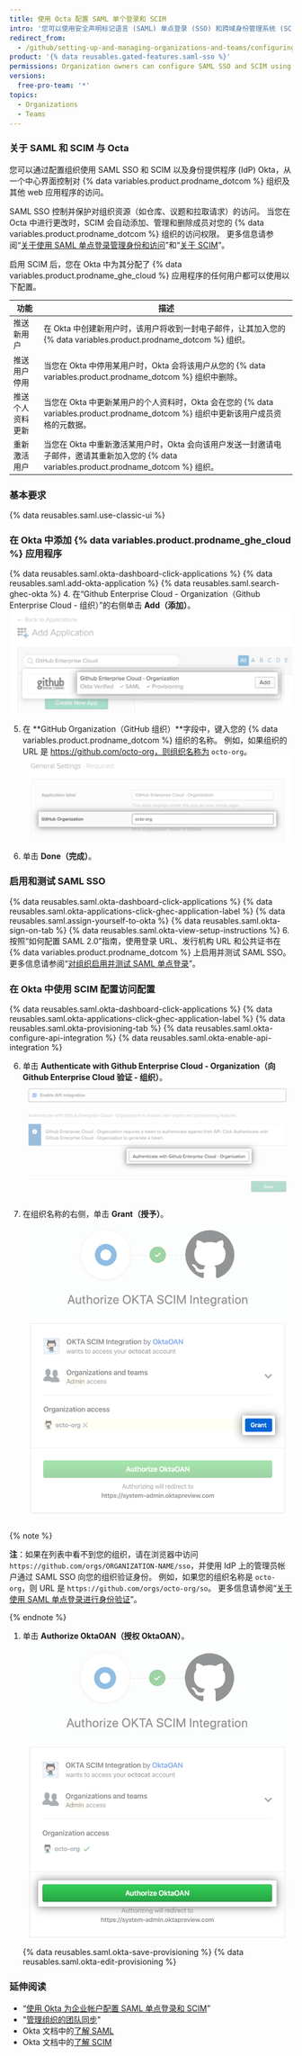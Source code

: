 ```yaml
---
title: 使用 Octa 配置 SAML 单个登录和 SCIM
intro: '您可以使用安全声明标记语言 (SAML) 单点登录 (SSO) 和跨域身份管理系统 (SCIM) 与 Okta 一起来自动管理对 {% data variables.product.prodname_dotcom %} 上组织的访问。'
redirect_from:
  - /github/setting-up-and-managing-organizations-and-teams/configuring-saml-single-sign-on-and-scim-using-okta
product: '{% data reusables.gated-features.saml-sso %}'
permissions: Organization owners can configure SAML SSO and SCIM using Okta for an organization.
versions:
  free-pro-team: '*'
topics:
  - Organizations
  - Teams
---
```


### 关于 SAML 和 SCIM 与 Octa

您可以通过配置组织使用 SAML SSO 和 SCIM 以及身份提供程序 (IdP) Okta，从一个中心界面控制对 {% data variables.product.prodname_dotcom %} 组织及其他 web 应用程序的访问。

SAML SSO 控制并保护对组织资源（如仓库、议题和拉取请求）的访问。 当您在 Octa 中进行更改时，SCIM 会自动添加、管理和删除成员对您的 {% data variables.product.prodname_dotcom %} 组织的访问权限。 更多信息请参阅“[关于使用 SAML 单点登录管理身份和访问](/organizations/managing-saml-single-sign-on-for-your-organization/about-identity-and-access-management-with-saml-single-sign-on)”和“[关于 SCIM](/organizations/managing-saml-single-sign-on-for-your-organization/about-scim)”。

启用 SCIM 后，您在 Okta 中为其分配了 {% data variables.product.prodname_ghe_cloud %} 应用程序的任何用户都可以使用以下配置。

| 功能       | 描述                                                                                                 |
| -------- | -------------------------------------------------------------------------------------------------- |
| 推送新用户    | 在 Okta 中创建新用户时，该用户将收到一封电子邮件，让其加入您的 {% data variables.product.prodname_dotcom %} 组织。                |
| 推送用户停用   | 当您在 Okta 中停用某用户时，Okta 会将该用户从您的 {% data variables.product.prodname_dotcom %} 组织中删除。                 |
| 推送个人资料更新 | 当您在 Okta 中更新某用户的个人资料时，Okta 会在您的 {% data variables.product.prodname_dotcom %} 组织中更新该用户成员资格的元数据。     |
| 重新激活用户   | 当您在 Okta 中重新激活某用户时，Okta 会向该用户发送一封邀请电子邮件，邀请其重新加入您的 {% data variables.product.prodname_dotcom %} 组织。 |

### 基本要求

{% data reusables.saml.use-classic-ui %}

### 在 Okta 中添加 {% data variables.product.prodname_ghe_cloud %} 应用程序

{% data reusables.saml.okta-dashboard-click-applications %}
{% data reusables.saml.add-okta-application %}
{% data reusables.saml.search-ghec-okta %}
4. 在“Github Enterprise Cloud - Organization（Github Enterprise Cloud - 组织）”的右侧单击 **Add（添加）**。 ![对 {% data variables.product.prodname_ghe_cloud %} 应用程序单击"Add（添加）"](/assets/images/help/saml/okta-add-ghec-application.png)

5. 在 **GitHub Organization（GitHub 组织）**字段中，键入您的 {% data variables.product.prodname_dotcom %} 组织的名称。 例如，如果组织的 URL 是 https://github.com/octo-org，则组织名称为 `octo-org`。 ![键入 GitHub 组织名称](/assets/images/help/saml/okta-github-organization-name.png)

6. 单击 **Done（完成）**。

### 启用和测试 SAML SSO

{% data reusables.saml.okta-dashboard-click-applications %}
{% data reusables.saml.okta-applications-click-ghec-application-label %}
{% data reusables.saml.assign-yourself-to-okta %}
{% data reusables.saml.okta-sign-on-tab %}
{% data reusables.saml.okta-view-setup-instructions %}
6. 按照“如何配置 SAML 2.0”指南，使用登录 URL、发行机构 URL 和公共证书在 {% data variables.product.prodname_dotcom %} 上启用并测试 SAML SSO。 更多信息请参阅“[对组织启用并测试 SAML 单点登录](/organizations/managing-saml-single-sign-on-for-your-organization/enabling-and-testing-saml-single-sign-on-for-your-organization)”。

### 在 Okta 中使用 SCIM 配置访问配置

{% data reusables.saml.okta-dashboard-click-applications %}
{% data reusables.saml.okta-applications-click-ghec-application-label %}
{% data reusables.saml.okta-provisioning-tab %}
{% data reusables.saml.okta-configure-api-integration %}
{% data reusables.saml.okta-enable-api-integration %}


6. 单击 **Authenticate with Github Enterprise Cloud - Organization（向 Github Enterprise Cloud 验证 - 组织）**。 ![Okta 应用程序的"Authenticate with Github Enterprise Cloud - Organization（ 向 Github Enterprise Cloud 验证 - 组织）"按钮](/assets/images/help/saml/okta-authenticate-with-ghec-organization.png)

7. 在组织名称的右侧，单击 **Grant（授予）**。 ![用于授权 Okta SCIM 集成访问组织的"Grant（授予）"按钮](/assets/images/help/saml/okta-scim-integration-grant-organization-access.png)

  {% note %}

  **注**：如果在列表中看不到您的组织，请在浏览器中访问 `https://github.com/orgs/ORGANIZATION-NAME/sso`，并使用 IdP 上的管理员帐户通过 SAML SSO 向您的组织验证身份。 例如，如果您的组织名称是 `octo-org`，则 URL 是 `https://github.com/orgs/octo-org/so`。 更多信息请参阅“[关于使用 SAML 单点登录进行身份验证](/github/authenticating-to-github/about-authentication-with-saml-single-sign-on)”。

  {% endnote %}
1. 单击 **Authorize OktaOAN（授权 OktaOAN）**。 ![用于授权 Okta SCIM 集成访问组织的"Authorize OktaOAN（授权 OktaOAN）"按钮](/assets/images/help/saml/okta-scim-integration-authorize-oktaoan.png)
{% data reusables.saml.okta-save-provisioning %}
{% data reusables.saml.okta-edit-provisioning %}

### 延伸阅读

- “[使用 Okta 为企业帐户配置 SAML 单点登录和 SCIM](/github/setting-up-and-managing-your-enterprise/configuring-saml-single-sign-on-and-scim-for-your-enterprise-account-using-okta)”
- "[管理组织的团队同步](/organizations/managing-saml-single-sign-on-for-your-organization/managing-team-synchronization-for-your-organization#enabling-team-synchronization-for-okta)"
- Okta 文档中的[了解 SAML](https://developer.okta.com/docs/concepts/saml/)
- Okta 文档中的[了解 SCIM](https://developer.okta.com/docs/concepts/scim/)
